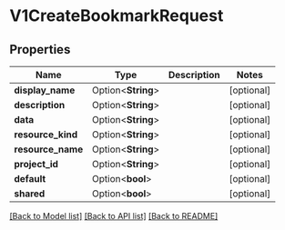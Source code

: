# V1CreateBookmarkRequest

## Properties

Name | Type | Description | Notes
------------ | ------------- | ------------- | -------------
**display_name** | Option<**String**> |  | [optional]
**description** | Option<**String**> |  | [optional]
**data** | Option<**String**> |  | [optional]
**resource_kind** | Option<**String**> |  | [optional]
**resource_name** | Option<**String**> |  | [optional]
**project_id** | Option<**String**> |  | [optional]
**default** | Option<**bool**> |  | [optional]
**shared** | Option<**bool**> |  | [optional]

[[Back to Model list]](../README.md#documentation-for-models) [[Back to API list]](../README.md#documentation-for-api-endpoints) [[Back to README]](../README.md)


